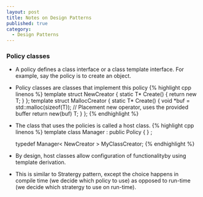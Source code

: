 ```yaml
---
layout: post
title: Notes on Design Patterns
published: true
category:
  - Design Patterns
---
```


### Policy classes
* A policy defines a class interface or a class template interface. For example, say the policy is to create an object.
* Policy classes are classes that implement this policy
{% highlight cpp linenos %}
    template<class T>
    struct NewCreator
    {
        static T* Create()
        {
            return new T;
        }
    };
    template<class T>
    struct MallocCreator
    {
        static T* Create()
        {
            void *buf = std::malloc(sizeof(T));
            // Placement new operator, uses the provided buffer
            return new(buf) T; 
        }
    };
{% endhighlight %}
* The class that uses the policies is called a host class.
{% highlight cpp linenos %}
    template<class Policy>
    class Manager : public Policy
    {
    } ;

    typedef Manager< NewCreator<MyClass> > MyClassCreator;
{% endhighlight %}
* By design, host classes allow configuration of functionalityby using template derivation.
* This is similar to Stratergy pattern, except the choice happens in compile time (we decide which policy to use) as opposed to run-time (we decide which stratergy to use on run-time).